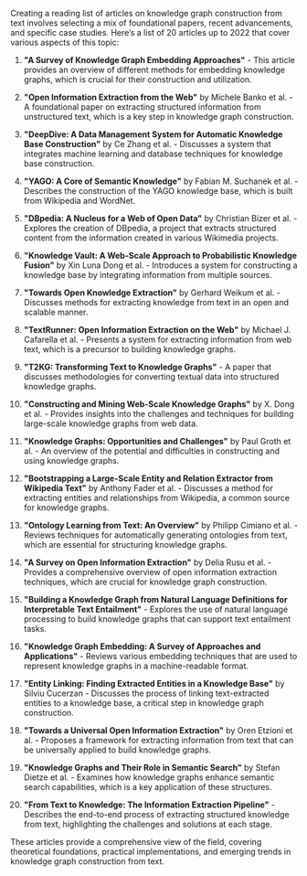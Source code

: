 Creating a reading list of articles on knowledge graph construction from text involves selecting a mix of foundational papers, recent advancements, and specific case studies. Here’s a list of 20 articles up to 2022 that cover various aspects of this topic:

1. **"A Survey of Knowledge Graph Embedding Approaches"** - This article provides an overview of different methods for embedding knowledge graphs, which is crucial for their construction and utilization.

2. **"Open Information Extraction from the Web"** by Michele Banko et al. - A foundational paper on extracting structured information from unstructured text, which is a key step in knowledge graph construction.

3. **"DeepDive: A Data Management System for Automatic Knowledge Base Construction"** by Ce Zhang et al. - Discusses a system that integrates machine learning and database techniques for knowledge base construction.

4. **"YAGO: A Core of Semantic Knowledge"** by Fabian M. Suchanek et al. - Describes the construction of the YAGO knowledge base, which is built from Wikipedia and WordNet.

5. **"DBpedia: A Nucleus for a Web of Open Data"** by Christian Bizer et al. - Explores the creation of DBpedia, a project that extracts structured content from the information created in various Wikimedia projects.

6. **"Knowledge Vault: A Web-Scale Approach to Probabilistic Knowledge Fusion"** by Xin Luna Dong et al. - Introduces a system for constructing a knowledge base by integrating information from multiple sources.

7. **"Towards Open Knowledge Extraction"** by Gerhard Weikum et al. - Discusses methods for extracting knowledge from text in an open and scalable manner.

8. **"TextRunner: Open Information Extraction on the Web"** by Michael J. Cafarella et al. - Presents a system for extracting information from web text, which is a precursor to building knowledge graphs.

9. **"T2KG: Transforming Text to Knowledge Graphs"** - A paper that discusses methodologies for converting textual data into structured knowledge graphs.

10. **"Constructing and Mining Web-Scale Knowledge Graphs"** by X. Dong et al. - Provides insights into the challenges and techniques for building large-scale knowledge graphs from web data.

11. **"Knowledge Graphs: Opportunities and Challenges"** by Paul Groth et al. - An overview of the potential and difficulties in constructing and using knowledge graphs.

12. **"Bootstrapping a Large-Scale Entity and Relation Extractor from Wikipedia Text"** by Anthony Fader et al. - Discusses a method for extracting entities and relationships from Wikipedia, a common source for knowledge graphs.

13. **"Ontology Learning from Text: An Overview"** by Philipp Cimiano et al. - Reviews techniques for automatically generating ontologies from text, which are essential for structuring knowledge graphs.

14. **"A Survey on Open Information Extraction"** by Delia Rusu et al. - Provides a comprehensive overview of open information extraction techniques, which are crucial for knowledge graph construction.

15. **"Building a Knowledge Graph from Natural Language Definitions for Interpretable Text Entailment"** - Explores the use of natural language processing to build knowledge graphs that can support text entailment tasks.

16. **"Knowledge Graph Embedding: A Survey of Approaches and Applications"** - Reviews various embedding techniques that are used to represent knowledge graphs in a machine-readable format.

17. **"Entity Linking: Finding Extracted Entities in a Knowledge Base"** by Silviu Cucerzan - Discusses the process of linking text-extracted entities to a knowledge base, a critical step in knowledge graph construction.

18. **"Towards a Universal Open Information Extraction"** by Oren Etzioni et al. - Proposes a framework for extracting information from text that can be universally applied to build knowledge graphs.

19. **"Knowledge Graphs and Their Role in Semantic Search"** by Stefan Dietze et al. - Examines how knowledge graphs enhance semantic search capabilities, which is a key application of these structures.

20. **"From Text to Knowledge: The Information Extraction Pipeline"** - Describes the end-to-end process of extracting structured knowledge from text, highlighting the challenges and solutions at each stage.

These articles provide a comprehensive view of the field, covering theoretical foundations, practical implementations, and emerging trends in knowledge graph construction from text.